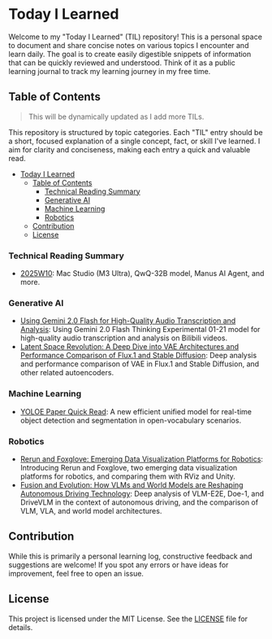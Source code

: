 # Today I Learned

Welcome to my "Today I Learned" (TIL) repository! This is a personal space to document and share concise notes on various topics I encounter and learn daily. The goal is to create easily digestible snippets of information that can be quickly reviewed and understood. Think of it as a public learning journal to track my learning journey in my free time.

## Table of Contents

> This will be dynamically updated as I add more TILs.

This repository is structured by topic categories. Each "TIL" entry should be a short, focused explanation of a single concept, fact, or skill I've learned. I aim for clarity and conciseness, making each entry a quick and valuable read.

- [Today I Learned](#today-i-learned)
  - [Table of Contents](#table-of-contents)
    - [Technical Reading Summary](#technical-reading-summary)
    - [Generative AI](#generative-ai)
    - [Machine Learning](#machine-learning)
    - [Robotics](#robotics)
  - [Contribution](#contribution)
  - [License](#license)

### Technical Reading Summary

- [2025W10](./weekly/2025/2025W10/README.md): Mac Studio (M3 Ultra), QwQ-32B model, Manus AI Agent, and more.

### Generative AI

- [Using Gemini 2.0 Flash for High-Quality Audio Transcription and Analysis](./generative-ai/20250127-gemini-2.0-flash-thinking-for-audio-transcription/README.md): Using Gemini 2.0 Flash Thinking Experimental 01-21 model for high-quality audio transcription and analysis on Bilibili videos.
- [Latent Space Revolution: A Deep Dive into VAE Architectures and Performance Comparison of Flux.1 and Stable Diffusion](./generative-ai/20250213-latent-vae-flux-sd-comparison/README.md): Deep analysis and performance comparison of VAE in Flux.1 and Stable Diffusion, and other related autoencoders.

### Machine Learning

- [YOLOE Paper Quick Read](./machine-learning/20250311-yoloe/README.md): A new efficient unified model for real-time object detection and segmentation in open-vocabulary scenarios.

### Robotics

- [Rerun and Foxglove: Emerging Data Visualization Platforms for Robotics](./robotics/20250211-rerun-and-foxglove/README.md): Introducing Rerun and Foxglove, two emerging data visualization platforms for robotics, and comparing them with RViz and Unity.
- [Fusion and Evolution: How VLMs and World Models are Reshaping Autonomous Driving Technology](./robotics/20250227-vlm-and-world-model-in-autonomous-driving/README.md): Deep analysis of VLM-E2E, Doe-1, and DriveVLM in the context of autonomous driving, and the comparison of VLM, VLA, and world model architectures.

## Contribution

While this is primarily a personal learning log, constructive feedback and suggestions are welcome! If you spot any errors or have ideas for improvement, feel free to open an issue.

## License

This project is licensed under the MIT License. See the [LICENSE](LICENSE) file for details.
